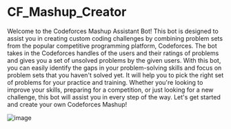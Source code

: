 # CF_Mashup_Creator
Welcome to the Codeforces Mashup Assistant Bot! This bot is designed to assist you in creating custom coding challenges by combining problem sets from the popular competitive programming platform, Codeforces. The bot takes in the Codeforces handles of the users and their ratings of problems and gives you a set of unsolved problems by the given users. With this bot, you can easily identify the gaps in your problem-solving skills and focus on problem sets that you haven't solved yet. It will help you to pick the right set of problems for your practice and training. Whether you're looking to improve your skills, preparing for a competition, or just looking for a new challenge, this bot will assist you in every step of the way. Let's get started and create your own Codeforces Mashup!

![image](https://user-images.githubusercontent.com/73179209/213900975-62e030b4-9292-4855-932a-cc2a6437decf.png)




